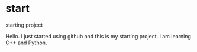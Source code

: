 # start
starting project

Hello. I just started using github and this is my starting project. I am learning C++ and Python.
